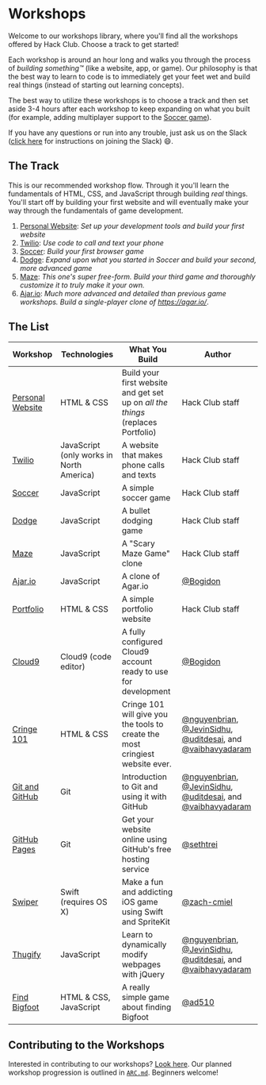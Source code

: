 # Workshops

Welcome to our workshops library, where you'll find all the workshops offered by
Hack Club. Choose a track to get started!

Each workshop is around an hour long and walks you through the process of
_building something™_ (like a website, app, or game). Our philosophy is that the
best way to learn to code is to immediately get your feet wet and build real
things (instead of starting out learning concepts).

The best way to utilize these workshops is to choose a track and then set aside
3-4 hours after each workshop to keep expanding on what you built (for example,
adding multiplayer support to the [Soccer game](soccer/README.md)).

If you have any questions or run into any trouble, just ask us on the Slack
([click here](../SLACK.md) for instructions on joining the Slack) :smile:.

## The Track

This is our recommended workshop flow. Through it you'll learn the fundamentals
of HTML, CSS, and JavaScript through building _real_ things. You'll start off
by building your first website and will eventually make your way through the
fundamentals of game development.

1. [Personal Website][personal_website]: _Set up your development tools and
   build your first website_
2. [Twilio][twilio]: _Use code to call and text your phone_
3. [Soccer][soccer]: _Build your first browser game_
4. [Dodge][dodge]: _Expand upon what you started in Soccer and build your
   second, more advanced game_
5. [Maze][maze]: _This one's super free-form. Build your third game and
   thoroughly customize it to truly make it your own._
6. [Ajar.io][ajar]: _Much more advanced and detailed than previous game
   workshops. Build a single-player clone of https://agar.io/_.

## The List

| Workshop                                   | Technologies                             | What You Build                                                                   | Author                                                                                                                 |
| ------------------------------------------ | ---------------------------------------- | -------------------------------------------------------------------------------- | ---------------------------------------------------------------------------------------------------------------------- |
| [Personal Website][personal_website]       | HTML & CSS                               | Build your first website and get set up on _all the things_ (replaces Portfolio) | Hack Club staff                                                                                                        |
| [Twilio][twilio]                           | JavaScript (only works in North America) | A website that makes phone calls and texts                                       | Hack Club staff                                                                                                        |
| [Soccer][soccer]                           | JavaScript                               | A simple  soccer game                                                            | Hack Club staff                                                                                                        |
| [Dodge][dodge]                             | JavaScript                               | A bullet dodging game                                                            | Hack Club staff                                                                                                        |
| [Maze][maze]                               | JavaScript                               | A "Scary Maze Game" clone                                                        | Hack Club staff                                                                                                        |
| [Ajar.io][ajar]                            | JavaScript                               | A clone of Agar.io                                                               | [@Bogidon][Bogidon]                                                                                                    |
| [Portfolio](portfolio/README.md)           | HTML & CSS                               | A simple portfolio website                                                       | Hack Club staff                                                                                                        |
| [Cloud9](cloud9/README.md)                 | Cloud9 (code editor)                     | A fully configured Cloud9 account ready to use for development                   | [@Bogidon][Bogidon]                                                                                                    |
| [Cringe 101](cringe_101/README.md)         | HTML & CSS                               | Cringe 101 will give you the tools to create the most cringiest website ever.    | [@nguyenbrian][nguyenbrian], [@JevinSidhu][JevinSidhu], [@uditdesai][uditdesai], and [@vaibhavyadaram][vaibhavyadaram] |
| [Git and GitHub](git_and_github/README.md) | Git                                      | Introduction to Git and using it with GitHub                                     | [@nguyenbrian][nguyenbrian], [@JevinSidhu][JevinSidhu], [@uditdesai][uditdesai], and [@vaibhavyadaram][vaibhavyadaram] |
| [GitHub Pages](github_pages/README.md)     | Git                                      | Get your website online using GitHub's free hosting service                      | [@sethtrei][sethtrei]                                                                                                  |
| [Swiper](swiper/README.md)                 | Swift (requires OS X)                    | Make a fun and addicting iOS game using Swift and SpriteKit                      | [@zach-cmiel][zachcmiel]                                                                                               |
| [Thugify](thugify/README.md)               | JavaScript                               | Learn to dynamically modify webpages with jQuery                                 | [@nguyenbrian][nguyenbrian], [@JevinSidhu][JevinSidhu], [@uditdesai][uditdesai], and [@vaibhavyadaram][vaibhavyadaram] |
| [Find Bigfoot](find_bigfoot/README.md)     | HTML & CSS, JavaScript                      | A really simple game about finding Bigfoot                                       | [@ad510][ad510]                                                                                                        |
[Bogidon]: https://github.com/Bogidon
[nguyenbrian]: https://github.com/nguyenbrian
[JevinSidhu]: https://github.com/JevinSidhu
[uditdesai]: https://github.com/uditdesai
[vaibhavyadaram]: https://github.com/vaibhavyadaram
[sethtrei]: https://github.com/sethtrei
[zachcmiel]: https://github.com/zach-cmiel
[ad510]: https://github.com/ad510

## Contributing to the Workshops

Interested in contributing to our workshops? [Look here](CONTRIBUTING.md). Our
planned workshop progression is outlined in [`ARC.md`](ARC.md). Beginners
welcome!

[personal_website]: personal_website/README.md
[twilio]: twilio/README.md
[soccer]: soccer/README.md
[dodge]: dodge/README.md
[maze]: maze/README.md
[ajar]: ajar/README.md

